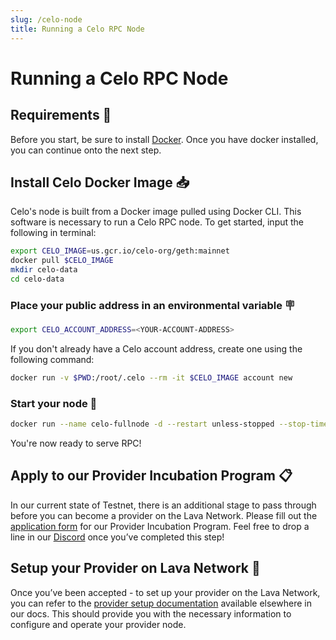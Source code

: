 ```yaml
---
slug: /celo-node
title: Running a Celo RPC Node
---
```


# Running a Celo RPC Node

## Requirements 📄 

Before you start, be sure to install [Docker](https://www.docker.com/get-started). Once you have docker installed, you can continue onto the next step.


## Install Celo Docker Image 📥

Celo's node is built from a Docker image pulled using Docker CLI. This software is necessary to run a Celo RPC node. To get started, input the following in terminal:

```bash
export CELO_IMAGE=us.gcr.io/celo-org/geth:mainnet
docker pull $CELO_IMAGE
mkdir celo-data
cd celo-data
```

### Place your public address in an environmental variable 🪧
```bash
export CELO_ACCOUNT_ADDRESS=<YOUR-ACCOUNT-ADDRESS>
```

If you don't already have a Celo account address, create one using the following command:
```bash
docker run -v $PWD:/root/.celo --rm -it $CELO_IMAGE account new
```

### Start your node 🚀

```bash
docker run --name celo-fullnode -d --restart unless-stopped --stop-timeout 300 -p 127.0.0.1:8545:8545 -p 127.0.0.1:8546:8546 -p 30303:30303 -p 30303:30303/udp -v $PWD:/root/.celo $CELO_IMAGE --verbosity 3 --syncmode full --http --http.addr 0.0.0.0 --http.api eth,net,web3,debug,admin,personal --light.serve 90 --light.maxpeers 1000 --maxpeers 1100 --etherbase $CELO_ACCOUNT_ADDRESS --datadir /root/.celo
```

You're now ready to serve RPC!

## Apply to our Provider Incubation Program 📋

In our current state of Testnet, there is an additional stage to pass through before you can become a provider on the Lava Network. Please fill out the [application form](https://lavanet.typeform.com/to/ORi3A13v?utm_source=becoming-a-lava-provider-for-celo&utm_medium=docs&utm_campaign=celo-pre-grant) for our Provider Incubation Program. Feel free to drop a line in our [Discord](https://discord.gg/UxujNZbW) once you’ve completed this step!

## Setup your Provider on Lava Network 🌋

Once you’ve been accepted - to set up your provider on the Lava Network, you can refer to the [provider setup documentation](https://docs.lavanet.xyz/provider-setup?utm_source=running-a-celo-rpc-node&utm_medium=docs&utm_campaign=celo-pre-grant) available elsewhere in our docs. This should provide you with the necessary information to configure and operate your provider node.
